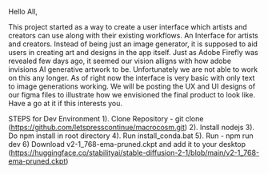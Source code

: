 Hello All, 

This project started as a way to create a user interface which artists and creators can use along with their existing workflows. An Interface for artists and creators. Instead of being just an image generator, it is supposed to aid users in creating art and designs in the app itself. Just as Adobe Firefly was revealed few days ago, it seemed our vision alligns with how adobe invisions AI generative artwork to be. Unfortunately we are not able to work on this any longer. As of right now the interface is very basic with only text to image generations working. We will be posting the UX and UI designs of our figma files to illustrate how we envisioned the final product to look like. Have a go at it if this interests you.

STEPS for Dev Environment
1). Clone Repository - git clone (https://github.com/letspresscontinue/macrocosm.git)
2). Install nodejs
3). Do npm install in root directory
4). Run install_conda.bat
5). Run - npm run dev 
6) Download v2-1_768-ema-pruned.ckpt and add it to your desktop  (https://huggingface.co/stabilityai/stable-diffusion-2-1/blob/main/v2-1_768-ema-pruned.ckpt)
